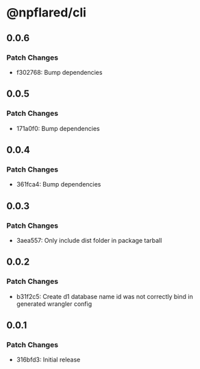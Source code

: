 # @npflared/cli

## 0.0.6

### Patch Changes

- f302768: Bump dependencies

## 0.0.5

### Patch Changes

- 171a0f0: Bump dependencies

## 0.0.4

### Patch Changes

- 361fca4: Bump dependencies

## 0.0.3

### Patch Changes

- 3aea557: Only include dist folder in package tarball

## 0.0.2

### Patch Changes

- b31f2c5: Create d1 database name id was not correctly bind in generated wrangler config

## 0.0.1

### Patch Changes

- 316bfd3: Initial release
